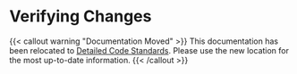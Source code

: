 # Verifying Changes

{{< callout warning "Documentation Moved" >}}
This documentation has been relocated to [Detailed Code Standards](../getting_started/code_standards_details.md). Please use the new location for the most up-to-date information.
{{< /callout >}}